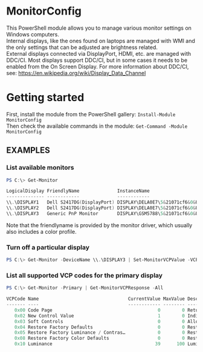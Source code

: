 # MonitorConfig

This PowerShell module allows you to manage various monitor settings on Windows computers.  
Internal displays, like the ones found on laptops are managed with WMI and the only settings that can be adjusted are brightness related.  
External displays connected via DisplayPort, HDMI, etc. are managed with DDC/CI. Most displays support DDC/CI, but in some cases it needs to be enabled from the On Screen Display. 
For more information about DDC/CI, see: https://en.wikipedia.org/wiki/Display_Data_Channel

# Getting started

First, install the module from the PowerShell gallery: `Install-Module MonitorConfig`  
Then check the available commands in the module: `Get-Command -Module MonitorConfig`

## EXAMPLES

### List available monitors
```powershell
PS C:\> Get-Monitor

LogicalDisplay FriendlyName              InstanceName
-------------- ------------              ------------
\\.\DISPLAY1   Dell S2417DG(DisplayPort) DISPLAY\DELA0E7\5&21071cf6&0&UID12547
\\.\DISPLAY2   Dell S2417DG(DisplayPort) DISPLAY\DELA0E7\5&21071cf6&0&UID12549
\\.\DISPLAY3   Generic PnP Monitor       DISPLAY\GSM5788\5&21071cf6&0&UID12544
```

Note that the friendlyname is provided by the monitor driver, which usually also includes a color profile.

### Turn off a particular display
```powershell
PS C:\> Get-Monitor -DeviceName \\.\DISPLAY3 | Set-MonitorVCPValue -VCPCode 0xD6 -Value 4
```

### List all supported VCP codes for the primary display
```powershell
PS C:\> Get-Monitor -Primary | Get-MonitorVCPResponse -All

VCPCode Name                                 CurrentValue MaxValue Description
------- ----                                 ------------ -------- -----------
   0x00 Code Page                                       0        0 Returns the Code Page ID number Byte SL.
   0x02 New Control Value                               1        0 Indicates that a displays MCCS VCP Code register value has changed.
   0x03 Soft Controls                                   0        0 Allows applications running on the host to use control buttons on the display.
   0x04 Restore Factory Defaults                        0        0 Restore all factory presets including luminance / contrast, geometry, color and TV defaults.
   0x05 Restore Factory Luminance / Contras…            0        0 Restores factory defaults for luminance and contrast adjustments.
   0x08 Restore Factory Color Defaults                  0        0 Restore factory defaults for color settings.
   0x10 Luminance                                      39      100 Luminance of the image (Brightness control).
```